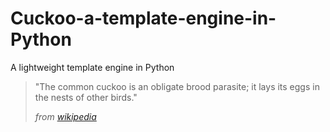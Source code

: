 # Cuckoo-a-template-engine-in-Python

A lightweight template engine in Python

> "The common cuckoo is an obligate brood parasite; it lays its eggs in the nests of other birds."
> 
> *from* [*wikipedia*](https://en.wikipedia.org/wiki/Common_cuckoo)

